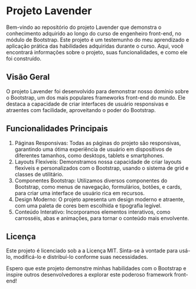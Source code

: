 # Projeto Lavender

Bem-vindo ao repositório do projeto Lavender que demonstra o conhecimento adquirido ao longo do curso de engenheiro front-end, no módulo de Bootstrap. Este projeto é um testemunho do meu aprendizado e aplicação prática das habilidades adquiridas durante o curso. Aqui, você encontrará informações sobre o projeto, suas funcionalidades, e como ele foi construído.

<h2>Visão Geral</h2>

O projeto Lavender foi desenvolvido para demonstrar nosso domínio sobre o Bootstrap, um dos mais populares frameworks front-end do mundo. Ele destaca a capacidade de criar interfaces de usuário responsivas e atraentes com facilidade, aproveitando o poder do Bootstrap.

<h2> Funcionalidades Principais </h2>
<ol>
  <li> Páginas Responsivas: Todas as páginas do projeto são responsivas, garantindo uma ótima experiência de usuário em dispositivos de diferentes tamanhos, como desktops, tablets e smartphones. </li>
  <li> Layouts Flexíveis: Demonstramos nossa capacidade de criar layouts flexíveis e personalizados com o Bootstrap, usando o sistema de grid e classes de utilitário. </li>
  <li> Componentes Bootstrap: Utilizamos diversos componentes do Bootstrap, como menus de navegação, formulários, botões, e cards, para criar uma interface de usuário rica em recursos. </li>
  <li> Design Moderno: O projeto apresenta um design moderno e atraente, com uma paleta de cores bem escolhida e tipografia legível. </li>
  <li> Conteúdo Interativo: Incorporamos elementos interativos, como carrosséis, abas e animações, para tornar o conteúdo mais envolvente. </li>
</ol>


<h2>Licença </h2>
Este projeto é licenciado sob a a Licença MIT. Sinta-se à vontade para usá-lo, modificá-lo e distribuí-lo conforme suas necessidades.

Espero que este projeto demonstre minhas habilidades com o Bootstrap e inspire outros desenvolvedores a explorar este poderoso framework front-end!
